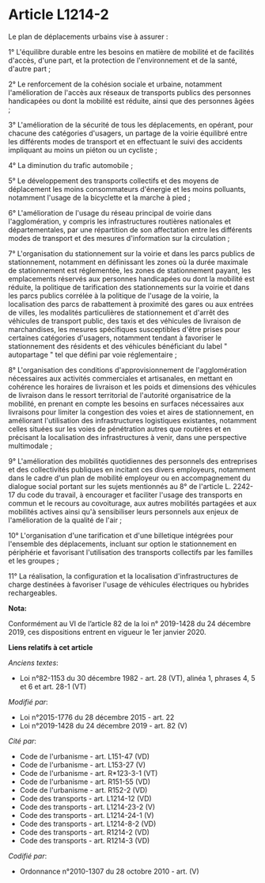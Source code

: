 # Article L1214-2

Le plan de déplacements urbains vise à assurer :

1° L'équilibre durable entre les besoins en matière de mobilité et de facilités d'accès, d'une part, et la protection de
l'environnement et de la santé, d'autre part ;

2° Le renforcement de la cohésion sociale et urbaine, notamment l'amélioration de l'accès aux réseaux de transports publics
des personnes handicapées ou dont la mobilité est réduite, ainsi que des personnes âgées ;

3° L'amélioration de la sécurité de tous les déplacements, en opérant, pour chacune des catégories d'usagers, un partage de
la voirie équilibré entre les différents modes de transport et en effectuant le suivi des accidents impliquant au moins un
piéton ou un cycliste ;

4° La diminution du trafic automobile ;

5° Le développement des transports collectifs et des moyens de déplacement les moins consommateurs d'énergie et les moins
polluants, notamment l'usage de la bicyclette et la marche à pied ;

6° L'amélioration de l'usage du réseau principal de voirie dans l'agglomération, y compris les infrastructures routières
nationales et départementales, par une répartition de son affectation entre les différents modes de transport et des mesures
d'information sur la circulation ;

7° L'organisation du stationnement sur la voirie et dans les parcs publics de stationnement, notamment en définissant les
zones où la durée maximale de stationnement est réglementée, les zones de stationnement payant, les emplacements réservés aux
personnes handicapées ou dont la mobilité est réduite, la politique de tarification des stationnements sur la voirie et dans
les parcs publics corrélée à la politique de l'usage de la voirie, la localisation des parcs de rabattement à proximité des
gares ou aux entrées de villes, les modalités particulières de stationnement et d'arrêt des véhicules de transport public,
des taxis et des véhicules de livraison de marchandises, les mesures spécifiques susceptibles d'être prises pour certaines
catégories d'usagers, notamment tendant à favoriser le stationnement des résidents et des véhicules bénéficiant du label "
autopartage " tel que défini par voie réglementaire ;

8° L'organisation des conditions d'approvisionnement de l'agglomération nécessaires aux activités commerciales et
artisanales, en mettant en cohérence les horaires de livraison et les poids et dimensions des véhicules de livraison dans le
ressort territorial de l'autorité organisatrice de la mobilité, en prenant en compte les besoins en surfaces nécessaires aux
livraisons pour limiter la congestion des voies et aires de stationnement, en améliorant l'utilisation des infrastructures
logistiques existantes, notamment celles situées sur les voies de pénétration autres que routières et en précisant la
localisation des infrastructures à venir, dans une perspective multimodale ;

9° L'amélioration des mobilités quotidiennes des personnels des entreprises et des collectivités publiques en incitant ces
divers employeurs, notamment dans le cadre d'un plan de mobilité employeur ou en accompagnement du dialogue social portant
sur les sujets mentionnés au 8° de l'article L. 2242-17 du code du travail, à encourager et faciliter l'usage des transports
en commun et le recours au covoiturage, aux autres mobilités partagées et aux mobilités actives ainsi qu'à sensibiliser leurs
personnels aux enjeux de l'amélioration de la qualité de l'air ;

10° L'organisation d'une tarification et d'une billetique intégrées pour l'ensemble des déplacements, incluant sur option le
stationnement en périphérie et favorisant l'utilisation des transports collectifs par les familles et les groupes ;

11° La réalisation, la configuration et la localisation d'infrastructures de charge destinées à favoriser l'usage de
véhicules électriques ou hybrides rechargeables.

**Nota:**

Conformément au VI de l’article 82 de la loi n° 2019-1428 du 24 décembre 2019, ces dispositions entrent en vigueur le 1er
janvier 2020.

**Liens relatifs à cet article**

_Anciens textes_:

  - Loi n°82-1153 du 30 décembre 1982 - art. 28 (VT), alinéa 1, phrases 4, 5 et 6 et art. 28-1 (VT)

_Modifié par_:

  - Loi n°2015-1776 du 28 décembre 2015 - art. 22
  - Loi n°2019-1428 du 24 décembre 2019 - art. 82 (V)

_Cité par_:

  - Code de l'urbanisme - art. L151-47 (VD)
  - Code de l'urbanisme - art. L153-27 (V)
  - Code de l'urbanisme - art. R*123-3-1 (VT)
  - Code de l'urbanisme - art. R151-55 (VD)
  - Code de l'urbanisme - art. R152-2 (VD)
  - Code des transports - art. L1214-12 (VD)
  - Code des transports - art. L1214-23-2  (V)
  - Code des transports - art. L1214-24-1 (V)
  - Code des transports - art. L1214-8-2 (VD)
  - Code des transports - art. R1214-2 (VD)
  - Code des transports - art. R1214-3 (VD)

_Codifié par_:

  - Ordonnance n°2010-1307 du 28 octobre 2010 - art. (V)
